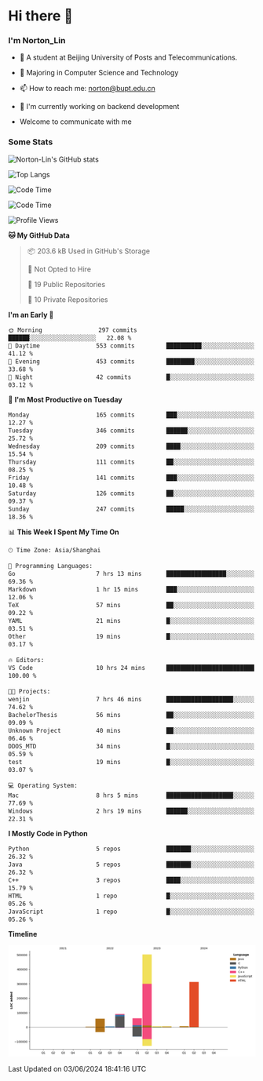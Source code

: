 
# Hi there 👋

### I'm Norton_Lin
- 🏫 A student at Beijing University of Posts and Telecommunications.
- 🌱 Majoring in Computer Science and Technology
- 📫 How to reach me: norton@bupt.edu.cn
- 🌱 I'm currently working on backend development

- Welcome to communicate with me

### Some Stats
![Norton-Lin's GitHub stats](https://github-readme-stats.vercel.app/api?username=Norton-Lin&count_private=true&show_icons=true&theme=radical)

![Top Langs](https://github-readme-stats.vercel.app/api/top-langs/?username=Norton-Lin&langs_count=10&layout=compact)

![Code Time](https://github-readme-stats.vercel.app/api/wakatime?username=Norton_Lin)

<!--START_SECTION:waka-->
![Code Time](http://img.shields.io/badge/Code%20Time-647%20hrs%2048%20mins-blue)

![Profile Views](http://img.shields.io/badge/Profile%20Views-3-blue)

**🐱 My GitHub Data** 

> 📦 203.6 kB Used in GitHub's Storage 
 > 
> 🚫 Not Opted to Hire
 > 
> 📜 19 Public Repositories 
 > 
> 🔑 10 Private Repositories 
 > 
**I'm an Early 🐤** 

```text
🌞 Morning                297 commits         ██████░░░░░░░░░░░░░░░░░░░   22.08 % 
🌆 Daytime                553 commits         ██████████░░░░░░░░░░░░░░░   41.12 % 
🌃 Evening                453 commits         ████████░░░░░░░░░░░░░░░░░   33.68 % 
🌙 Night                  42 commits          █░░░░░░░░░░░░░░░░░░░░░░░░   03.12 % 
```
📅 **I'm Most Productive on Tuesday** 

```text
Monday                   165 commits         ███░░░░░░░░░░░░░░░░░░░░░░   12.27 % 
Tuesday                  346 commits         ██████░░░░░░░░░░░░░░░░░░░   25.72 % 
Wednesday                209 commits         ████░░░░░░░░░░░░░░░░░░░░░   15.54 % 
Thursday                 111 commits         ██░░░░░░░░░░░░░░░░░░░░░░░   08.25 % 
Friday                   141 commits         ███░░░░░░░░░░░░░░░░░░░░░░   10.48 % 
Saturday                 126 commits         ██░░░░░░░░░░░░░░░░░░░░░░░   09.37 % 
Sunday                   247 commits         █████░░░░░░░░░░░░░░░░░░░░   18.36 % 
```


📊 **This Week I Spent My Time On** 

```text
🕑︎ Time Zone: Asia/Shanghai

💬 Programming Languages: 
Go                       7 hrs 13 mins       █████████████████░░░░░░░░   69.36 % 
Markdown                 1 hr 15 mins        ███░░░░░░░░░░░░░░░░░░░░░░   12.06 % 
TeX                      57 mins             ██░░░░░░░░░░░░░░░░░░░░░░░   09.22 % 
YAML                     21 mins             █░░░░░░░░░░░░░░░░░░░░░░░░   03.51 % 
Other                    19 mins             █░░░░░░░░░░░░░░░░░░░░░░░░   03.17 % 

🔥 Editors: 
VS Code                  10 hrs 24 mins      █████████████████████████   100.00 % 

🐱‍💻 Projects: 
wenjin                   7 hrs 46 mins       ███████████████████░░░░░░   74.62 % 
BachelorThesis           56 mins             ██░░░░░░░░░░░░░░░░░░░░░░░   09.09 % 
Unknown Project          40 mins             ██░░░░░░░░░░░░░░░░░░░░░░░   06.46 % 
DDOS_MTD                 34 mins             █░░░░░░░░░░░░░░░░░░░░░░░░   05.59 % 
test                     19 mins             █░░░░░░░░░░░░░░░░░░░░░░░░   03.07 % 

💻 Operating System: 
Mac                      8 hrs 5 mins        ███████████████████░░░░░░   77.69 % 
Windows                  2 hrs 19 mins       ██████░░░░░░░░░░░░░░░░░░░   22.31 % 
```

**I Mostly Code in Python** 

```text
Python                   5 repos             ███████░░░░░░░░░░░░░░░░░░   26.32 % 
Java                     5 repos             ███████░░░░░░░░░░░░░░░░░░   26.32 % 
C++                      3 repos             ████░░░░░░░░░░░░░░░░░░░░░   15.79 % 
HTML                     1 repo              █░░░░░░░░░░░░░░░░░░░░░░░░   05.26 % 
JavaScript               1 repo              █░░░░░░░░░░░░░░░░░░░░░░░░   05.26 % 
```



**Timeline**

![Lines of Code chart](https://raw.githubusercontent.com/Norton-Lin/Norton-Lin/main/assets/bar_graph.png)


 Last Updated on 03/06/2024 18:41:16 UTC
<!--END_SECTION:waka-->
